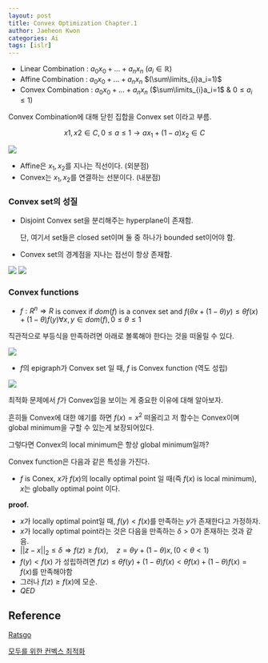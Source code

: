 ```yaml
---
layout: post
title: Convex Optimization Chapter.1
author: Jaeheon Kwon
categories: Ai
tags: [islr]
---
```




- Linear Combination : $a_0x_0+...+a_nx_n$ $(a_i \in \mathbb R)$
- Affine Combination : $a_0x_0+...+a_nx_n$ $(\sum\limits_{i}a_i=1)$
- Convex Combination : $a_0x_0+...+a_nx_n$ ($\sum\limits_{i}a_i=1$ & $0\leq a_i\leq1$)

Convex Combination에 대해 닫힌 집합을 Convex set 이라고 부름.

$$x1,x2 \in C, 0\leq a\leq 1 \rightarrow ax_1+(1-a)x_2 \in C$$



<img src = "https://py-tonic.github.io/images/convex/0.png">



- Affine은 $x_1,x_2$를 지나는 직선이다. (외분점)
- Convex는 $x_1,x_2$를 연결하는 선분이다. (내분점)





### Convex set의 성질

- Disjoint Convex set을 분리해주는 hyperplane이 존재함.

    단, 여기서 set들은 closed set이며 둘 중 하나가 bounded set이어야 함.

- Convex set의 경계점을 지나는 접선이 항상 존재함.



<img src = "https://py-tonic.github.io/images/convex/1.png">

<img src = "https://py-tonic.github.io/images/convex/2.png">



### Convex functions

- $f:R^n\Rightarrow R$ is convex if $dom(f)$ is a convex set and $f(\theta x + (1-\theta)y) \leq \theta f(x) + (1-\theta)f(y) \forall x,y \in dom(f), 0\leq\theta\leq 1$

직관적으로 부등식을 만족하려면 아래로 볼록해야 한다는 것을 떠올릴 수 있다.



<img src = "https://py-tonic.github.io/images/convex/3.png">

- $f$의 epigraph가 Convex set 일 때, $f$ is  Convex function (역도 성립)



<img src = "https://py-tonic.github.io/images/convex/4.png">



최적화 문제에서 $f$가 Convex임을 보이는 게 중요한 이유에 대해 알아보자.

흔히들  Convex에 대한 얘기를 하면 $f(x)=x^2$ 떠올리고 저 함수는 Convex이며 global minimum을 구할 수 있는게 보장되어있다.

그렇다면 Convex의 local minimum은 항상 global minimum일까?

Convex function은 다음과 같은 특성을 가진다.

- $f$ is Conex, $x$가 $f(x)$의 locally optimal point 일 때(즉 $f(x)$ is local minimum), $x$는 globally optimal point 이다.



**proof.**

- $x$가 locally optimal point일 때, $f(y)<f(x)$를 만족하는 $y$가 존재한다고 가정하자.
- $x$가 locally optimal point라는 것은 다음을 만족하는 $\delta>0$가 존재하는 것과 같음.
- $\vert\vert z-x\vert\vert_2 \leq \delta \Rightarrow f(z)\geq f(x),\quad z=\theta y+(1-\theta)x, (0<\theta<1)$
- $f(y)<f(x)$ 가 성립하려면 $f(z)\leq\theta f(y)+(1-\theta)f(x)<\theta f(x)+(1-\theta)f(x)=f(x)$를 만족해야함
- 그러나 $f(z)\geq f(x)$에 모순.
- $QED$





## Reference

[Ratsgo](https://ratsgo.github.io/convex%20optimization/2017/12/25/convexset/)

[모두를 위한 컨벡스 최적화](https://wikidocs.net/17206)
